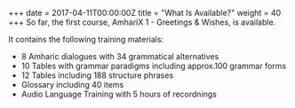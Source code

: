 +++
date = 2017-04-11T00:00:00Z
title = "What Is Available?"
weight = 40
+++
So far, the first course, AmhariX 1 - Greetings & Wishes, is available.

It contains the following training materials:

- 8 Amharic dialogues with 34 grammatical alternatives
- 10 Tables with grammar paradigms including approx.100 grammar forms
- 12 Tables including 188 structure phrases
- Glossary including 40 items
- Audio Language Training with 5 hours of recordnings

<script type="text/javascript" src="//static.mailerlite.com/data/webforms/378200/u2j8e8.js?v1"></script>
